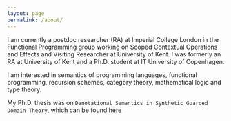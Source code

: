 ```yaml
---
layout: page
permalink: /about/
---
```


I am currently a postdoc researcher (RA) at Imperial College London in the [Functional Programming group][func-group] working on Scoped Contextual Operations and Effects and Visiting Researcher at University of Kent. 
I was formerly an RA at University of Kent and a Ph.D. student at IT University of Copenhagen.

I am interested in semantics of programming languages, functional programming, recursion schemes, category theory, mathematical logic and type theory.

My Ph.D. thesis was on `Denotational Semantics in Synthetic Guarded Domain Theory`, which can be found [here][phdthesis]


[func-group]:https://fp.doc.ic.ac.uk
[phdthesis]:/assets/papers/paviotti-phdthesis.pdf